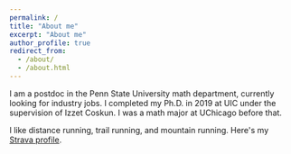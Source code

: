 ```yaml
---
permalink: /
title: "About me"
excerpt: "About me"
author_profile: true
redirect_from: 
  - /about/
  - /about.html
---
```


I am a postdoc in the Penn State University math department, currently looking for industry jobs. I completed my Ph.D. in 2019 at UIC under the supervision of Izzet Coskun. I was a math major at UChicago before that.

I like distance running, trail running, and mountain running. Here's my [Strava profile](https://www.strava.com/athletes/2853118).
